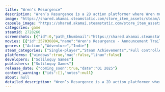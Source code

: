```yaml
---
title: "Wren's Resurgence"
description: "Wren’s Resurgence is a 2D action platformer where Wren must fight her way through the Yokai-infested lands in order to rescue her sister Swan. With the evil force’s tyrannical grasp on the island, it’s up to Wren to brandish her katana and bring peace back to the land."
image: "https://shared.akamai.steamstatic.com/store_item_assets/steam/apps/2728260/header.jpg?t=1729941435"
capsule_image: "https://shared.akamai.steamstatic.com/store_item_assets/steam/apps/2728260/capsule_231x87.jpg?t=1729941435"
categories: game
steamid: 2728260
screenshots: [{"id":0,"path_thumbnail":"https://shared.akamai.steamstatic.com/store_item_assets/steam/apps/2728260/ss_4f0f08c15b7f58c3d8001497f8fae19a9e0c9b26.600x338.jpg?t=1729941435","path_full":"https://shared.akamai.steamstatic.com/store_item_assets/steam/apps/2728260/ss_4f0f08c15b7f58c3d8001497f8fae19a9e0c9b26.1920x1080.jpg?t=1729941435"},{"id":1,"path_thumbnail":"https://shared.akamai.steamstatic.com/store_item_assets/steam/apps/2728260/ss_f78f277dc2bc739f5fb94f2779889a2aa2acedaa.600x338.jpg?t=1729941435","path_full":"https://shared.akamai.steamstatic.com/store_item_assets/steam/apps/2728260/ss_f78f277dc2bc739f5fb94f2779889a2aa2acedaa.1920x1080.jpg?t=1729941435"},{"id":2,"path_thumbnail":"https://shared.akamai.steamstatic.com/store_item_assets/steam/apps/2728260/ss_c4a1c84d8d6cf626ac93a3a4b396f07a5dfc4a7a.600x338.jpg?t=1729941435","path_full":"https://shared.akamai.steamstatic.com/store_item_assets/steam/apps/2728260/ss_c4a1c84d8d6cf626ac93a3a4b396f07a5dfc4a7a.1920x1080.jpg?t=1729941435"},{"id":3,"path_thumbnail":"https://shared.akamai.steamstatic.com/store_item_assets/steam/apps/2728260/ss_017db5995fb8bd54a72cf2c253a0727df179cc08.600x338.jpg?t=1729941435","path_full":"https://shared.akamai.steamstatic.com/store_item_assets/steam/apps/2728260/ss_017db5995fb8bd54a72cf2c253a0727df179cc08.1920x1080.jpg?t=1729941435"},{"id":4,"path_thumbnail":"https://shared.akamai.steamstatic.com/store_item_assets/steam/apps/2728260/ss_55196216ed71d9356aa01fd99c27a6e0c5391f51.600x338.jpg?t=1729941435","path_full":"https://shared.akamai.steamstatic.com/store_item_assets/steam/apps/2728260/ss_55196216ed71d9356aa01fd99c27a6e0c5391f51.1920x1080.jpg?t=1729941435"},{"id":5,"path_thumbnail":"https://shared.akamai.steamstatic.com/store_item_assets/steam/apps/2728260/ss_1528344412015b90f67b8c56e45ac6309c21d5d1.600x338.jpg?t=1729941435","path_full":"https://shared.akamai.steamstatic.com/store_item_assets/steam/apps/2728260/ss_1528344412015b90f67b8c56e45ac6309c21d5d1.1920x1080.jpg?t=1729941435"},{"id":6,"path_thumbnail":"https://shared.akamai.steamstatic.com/store_item_assets/steam/apps/2728260/ss_576e138efa94647e4d32e53eac1d22ccf7460bd9.600x338.jpg?t=1729941435","path_full":"https://shared.akamai.steamstatic.com/store_item_assets/steam/apps/2728260/ss_576e138efa94647e4d32e53eac1d22ccf7460bd9.1920x1080.jpg?t=1729941435"},{"id":7,"path_thumbnail":"https://shared.akamai.steamstatic.com/store_item_assets/steam/apps/2728260/ss_f63ea45a9dc82bd98067a66b82b3ce11ec15375c.600x338.jpg?t=1729941435","path_full":"https://shared.akamai.steamstatic.com/store_item_assets/steam/apps/2728260/ss_f63ea45a9dc82bd98067a66b82b3ce11ec15375c.1920x1080.jpg?t=1729941435"},{"id":8,"path_thumbnail":"https://shared.akamai.steamstatic.com/store_item_assets/steam/apps/2728260/ss_028b1f28dd64e73624609095687f4203c15316c0.600x338.jpg?t=1729941435","path_full":"https://shared.akamai.steamstatic.com/store_item_assets/steam/apps/2728260/ss_028b1f28dd64e73624609095687f4203c15316c0.1920x1080.jpg?t=1729941435"},{"id":9,"path_thumbnail":"https://shared.akamai.steamstatic.com/store_item_assets/steam/apps/2728260/ss_76be8fcb8acb2a811d1f7a3bffe78c662f78e83e.600x338.jpg?t=1729941435","path_full":"https://shared.akamai.steamstatic.com/store_item_assets/steam/apps/2728260/ss_76be8fcb8acb2a811d1f7a3bffe78c662f78e83e.1920x1080.jpg?t=1729941435"},{"id":10,"path_thumbnail":"https://shared.akamai.steamstatic.com/store_item_assets/steam/apps/2728260/ss_30d3e83d17c7943966526cb1aeb8d0a0a04ecad8.600x338.jpg?t=1729941435","path_full":"https://shared.akamai.steamstatic.com/store_item_assets/steam/apps/2728260/ss_30d3e83d17c7943966526cb1aeb8d0a0a04ecad8.1920x1080.jpg?t=1729941435"}]
movies: [{"id":257036884,"name":"Wren's Resurgence - Announcement Trailer","thumbnail":"https://shared.akamai.steamstatic.com/store_item_assets/steam/apps/257036884/movie.293x165.jpg?t=1720615387","webm":{"480":"http://video.akamai.steamstatic.com/store_trailers/257036884/movie480_vp9.webm?t=1720615387","max":"http://video.akamai.steamstatic.com/store_trailers/257036884/movie_max_vp9.webm?t=1720615387"},"mp4":{"480":"http://video.akamai.steamstatic.com/store_trailers/257036884/movie480.mp4?t=1720615387","max":"http://video.akamai.steamstatic.com/store_trailers/257036884/movie_max.mp4?t=1720615387"},"highlight":true}]
genres: ["Action","Adventure","Indie"]
steam_categories: ["Single-player","Steam Achievements","Full controller support"]
platforms: {"windows":true,"mac":false,"linux":false}
developers: ["Soliloquy Games"]
publishers: ["Soliloquy Games"]
release_date: {"coming_soon":true,"date":"Q1 2025"}
content_warning: {"ids":[],"notes":null}
about: null
detailed_description: "Wren’s Resurgence is a 2D action platformer where Wren must fight her way through the Yokai-infested lands in order to rescue her sister Swan. With the evil force’s tyrannical grasp on the island, it’s up to Wren to brandish her katana and bring peace back to the land.<br><br><img class=\"bb_img\" src=\"https://shared.akamai.steamstatic.com/store_item_assets/steam/apps/2728260/extras/WR_Story_GIF_3__1_.gif?t=1729941435\" /><br><br>Along her journey, Wren will meet a number of seemingly friendly faces, some of whom will aid her on the adventure ahead. <br><br><img class=\"bb_img\" src=\"https://shared.akamai.steamstatic.com/store_item_assets/steam/apps/2728260/extras/image_2024-07-08_133853972.png?t=1729941435\" /><br><br>Wren is a nimble warrior, with fast-paced movement and the agility to double jump, dash and climb up walls. Shrines to one of the realm’s greatest warriors, the legendary Masamune, house some of the long-deceased master’s renowned blades, which Wren can wield in her battles.<br><br><img class=\"bb_img\" src=\"https://shared.akamai.steamstatic.com/store_item_assets/steam/apps/2728260/extras/WR_Combat_GIF.gif?t=1729941435\" /><br><br>Wren’s life will change before her eyes as she finds some light in the darkness, gaining new powers from some of the Yokai she defeats. With the protection provided by her upgradeable Omamori charm, she’ll learn about the true nature of each Yokai as she strikes them down and documents them in her journal.<br><br><img class=\"bb_img\" src=\"https://shared.akamai.steamstatic.com/store_item_assets/steam/apps/2728260/extras/Fearsome_Boss_Battles.png?t=1729941435\" /><br><br>Her task ahead is monumental. In addition to hordes of Yokai, Wren will be forced to test her might against the ferocious Jubokko, the towering Gashadokuro and many more. <br><br><img class=\"bb_img\" src=\"https://shared.akamai.steamstatic.com/store_item_assets/steam/apps/2728260/extras/Skellyfight_2024.07.08_-_20.32.34.01_-_Trim__1_.gif?t=1729941435\" /><br><br>In order to best these monstrosities, Wren must steel herself by upgrading her gear, unlock new powers and utilise all of the abilities at her disposal.<br><br><img class=\"bb_img\" src=\"https://shared.akamai.steamstatic.com/store_item_assets/steam/apps/2728260/extras/Features.png?t=1729941435\" /><br><br><ul class=\"bb_ul\"><li>Fast-paced rōnin combat<br></li><li>10 levels<br></li><li>Lush Japanese-inspired landscapes<br></li><li>36 Yokai enemies based on Japanese folklore<br></li><li>8 weapons to unlock</li></ul>"
---
```


